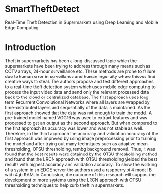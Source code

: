 # SmartTheftDetect
Real-Time Theft Detection in Supermarkets using Deep Learning and Mobile Edge Computing

# Introduction
Theft in supermarkets has been a long-discussed topic which the supermarkets have been trying to address through many means such as CCTV arrays, 24-hour surveillance etc. These methods are prone to failure due to human error in surveillance and human ingenuity where thieves find creative ways to steal. The authors propose and test different approaches to a real-time theft detection system which uses mobile edge computing to process the input video data and send only the relevant processed data back to the cloud or centralized database. The first approach uses long term Recurrent Convolutional Networks where all layers are wrapped by time-distributed layers and sequentially of the data is maintained. As the first approach showed that the data was not enough to train the model. A pre-trained model named VGG16 was used to extract features and was processed to get an output as the second approach. But when compared to the first 
approach its accuracy was lower and was not stable as well. Therefore, in the third approach the accuracy and validation accuracy of the first approach was improved by using image preprocessing prior to training the model and after trying out many techniques such as adaptive mean thresholding, OTSU thresholding, rembg background removal. Thus, it was found that the best results were obtained by the OTSU thresholding method and found that the LRCN approach with OTSU thresholding yielded the best results with highest accuracy and validation accuracy. To show the working of a system in an EDGE server the authors used a raspberry pi 4 model B with 4gb RAM. In Conclusion, the outcome of this research will support the development of more systems using the LRCN approach with OTSU thresholding techniques to help curb theft in supermarkets.
